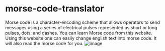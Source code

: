 # morse-code-translator
Morse code is a character-encoding scheme that allows operators to send messages using a series of electrical pulses represented as short or long pulses, dots, and dashes.
You can learn Morse code from this website.
Using this website one can easily change english text into morse code.
It will also read the morse code for you.
![image](https://user-images.githubusercontent.com/66175237/191203502-d2701d70-80d7-4c58-af93-f53b83f41b4d.png)
